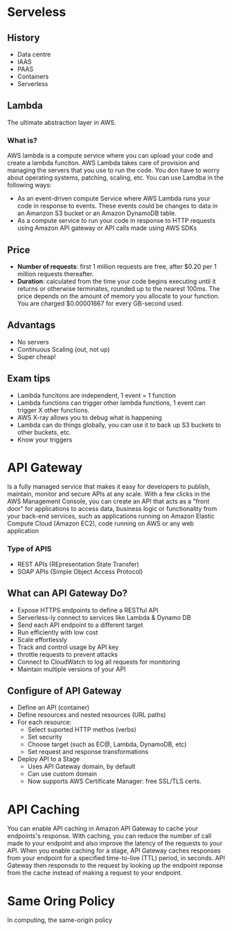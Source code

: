 # Serveless

## History

- Data centre
- IAAS
- PAAS
- Containers
- Serverless

## Lambda

The ultimate abstraction layer in AWS.

### What is?

AWS lambda is a compute service where you can upload your code and create a lambda funciton. AWS Lambda takes care of provision and managing the servers that you use to run the code. You don have to worry about operating systems, patching, scaling, etc. You can use Lamdba in the following ways:
- As an event-driven compute Service where AWS Lambda runs your code in response to events. These events could be changes to data in an Amanzon S3 bucket or an Amazon DynamoDB table.
- As a compute service to run your code in response to HTTP requests using Amazon API gateway or API calls made using AWS SDKs

## Price

- **Number of requests**: first 1 million requests are free, after $0.20 per 1 million requests thereafter.
- **Duration**: calculated from the time your code begins executing until it returns or otherwise terminates, rounded up to the nearest 100ms. The price depends on the amount of memory you allocate to your function. You are charged $0.00001667 for every GB-second used.

## Advantags

- No servers
- Continuous Scaling (out, not up)
- Super cheap!

## Exam tips

- Lambda funcitons are independent, 1 event = 1 function
- Lambda functions can trigger other lambda functions, 1 event can trigger X other functions.
- AWS X-ray allows you to debug what is happening
- Lambda can do things globally, you can use it to back up S3 buckets to other buckets, etc.
- Know your triggers

# API Gateway

Is a fully managed service that makes it easy for developers to publish, maintain, monitor and secure APIs at any scale. With a few clicks in the AWS Management Console, you can create an API that acts as a "front door" for applications to access data, business logic or functionality from your back-end services, such as applications running on Amazon Elastic Compute Cloud (Amazon EC2), code running on AWS or any web application

### Type of APIS

- REST APIs (REpresentation State Transfer)
- SOAP APIs (Simple Object Access Protocol)

## What can API Gateway Do?

- Expose HTTPS endpoints to define a RESTful API
- Serverless-ly connect to services like Lambda & Dynamo DB
- Send each API endpoint to a different target
- Run efficiently with low cost
- Scale effortlessly
- Track and control usage by API key
- throttle requests to prevent attacks
- Connect to CloudWatch to log all requests for monitoring
- Maintain multiple versions of your API

## Configure of API Gateway

- Define an API (container)
- Define resources and nested resources (URL paths)
- For each resource:
  - Select suported HTTP methos (verbs)
  - Set security
  - Choose target (such as EC@, Lambda, DynamoDB, etc)
  - Set request and response transformations
- Deploy API to a Stage
  - Uses API Gateway domain, by default
  - Can use custom domain
  - Now supports AWS Certificate Manager: free SSL/TLS certs.

# API Caching

You can enable API caching in Amazon API Gateway to cache your endpoints's response. With caching, you can reduce the number of call made to your endpoint and also improve the latency of the requests to your API. When you enable caching for a stage, API Gateway caches responses from your endpoint for a specified time-to-live (TTL) period, in seconds. API Gateway then responsds to the request by looking up the endpoint reponse from the cache instead of making a request to your endpoint.

# Same Oring Policy

In computing, the same-origin policy
